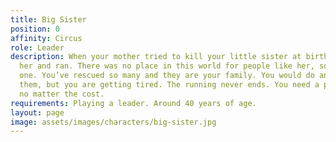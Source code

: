 ```yaml
---
title: Big Sister
position: 0
affinity: Circus
role: Leader
description: When your mother tried to kill your little sister at birth, you took
  her and ran. There was no place in this world for people like her, so you created
  one. You’ve rescued so many and they are your family. You would do anything for
  them, but you are getting tired. The running never ends. You need a permanent solution,
  no matter the cost.
requirements: Playing a leader. Around 40 years of age.
layout: page
image: assets/images/characters/big-sister.jpg
---
```



